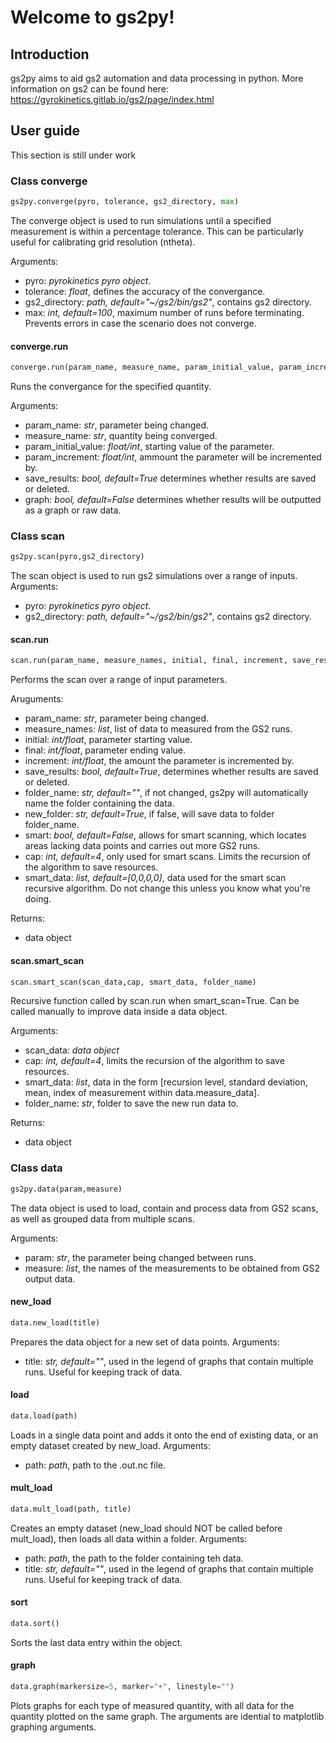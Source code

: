# Welcome to gs2py!
## Introduction
gs2py aims to aid gs2 automation and data processing in python.
More information on gs2 can be found here: https://gyrokinetics.gitlab.io/gs2/page/index.html
## User guide
This section is still under work
### Class converge
```python
gs2py.converge(pyro, tolerance, gs2_directory, max)
````
The converge object is used to run simulations until a specified measurement is within a percentage tolerance. This can be particularly useful for calibrating grid resolution (ntheta).

Arguments:
* pyro: *pyrokinetics pyro object*.
* tolerance: *float*, defines the accuracy of the convergance.
* gs2_directory: *path, default="~/gs2/bin/gs2"*, contains gs2 directory.
* max: *int, default=100*, maximum number of runs before terminating. Prevents errors in case the scenario does not converge.

#### converge.run
```python
converge.run(param_name, measure_name, param_initial_value, param_increment, save_results, graph)
````
Runs the convergance for the specified quantity.

Arguments:
* param_name: *str*, parameter being changed.
* measure_name: *str*, quantity being converged.
* param_initial_value: *float/int*, starting value of the parameter.
* param_increment: *float/int*, ammount the parameter will be incremented by.
* save_results: *bool, default=True* determines whether results are saved or deleted.
* graph: *bool, default=False* determines whether results will be outputted as a graph or raw data.
### Class scan
```python
gs2py.scan(pyro,gs2_directory)
````
The scan object is used to run gs2 simulations over a range of inputs.
Arguments:
* pyro: *pyrokinetics pyro object*.
* gs2_directory: *path, default="~/gs2/bin/gs2"*, contains gs2 directory.
#### scan.run
````python
scan.run(param_name, measure_names, initial, final, increment, save_results, folder_name, new_folder, smart, cap, smart_data)
````
Performs the scan over a range of input parameters.

Aruguments:
* param_name: *str*, parameter being changed.
* measure_names: *list*, list of data to measured from the GS2 runs.
* initial: *int/float*, parameter starting value.
* final: *int/float*, parameter ending value.
* increment: *int/float*, the amount the parameter is incremented by.
* save_results: *bool, default=True*, determines whether results are saved or deleted.
* folder_name: *str, default=""*, if not changed, gs2py will automatically name the folder containing the data.
* new_folder: *str, default=True*, if false, will save data to folder folder_name.
* smart: *bool, default=False*, allows for smart scanning, which locates areas lacking data points and carries out more GS2 runs.
* cap: *int, default=4*, only used for smart scans. Limits the recursion of the algorithm to save resources.
* smart_data: *list, default=[0,0,0,0]*, data used for the smart scan recursive algorithm. Do not change this unless you know what you're doing.

Returns:
* data object
#### scan.smart_scan
````python
scan.smart_scan(scan_data,cap, smart_data, folder_name)
````
Recursive function called by scan.run when smart_scan=True. Can be called manually to improve data inside a data object.

Arguments:
* scan_data: *data object*
* cap: *int, default=4*, limits the recursion of the algorithm to save resources.
* smart_data: *list*, data in the form [recursion level, standard deviation, mean, index of measurement within data.measure_data].
* folder_name: *str*, folder to save the new run data to.

Returns:
* data object

### Class data
````python
gs2py.data(param,measure)
````
The data object is used to load, contain and process data from GS2 scans, as well as grouped data from multiple scans.

Arguments:
* param: *str*, the parameter being changed between runs.
* measure: *list*, the names of the measurements to be obtained from GS2 output data.
#### new_load
````python
data.new_load(title)
````
Prepares the data object for a new set of data points. 
Arguments:
* title: *str, default=""*, used in the legend of graphs that contain multiple runs. Useful for keeping track of data.
#### load
````python
data.load(path)
````
Loads in a single data point and adds it onto the end of existing data, or an empty dataset created by new_load.
Arguments:
* path: *path*, path to the .out.nc file.
#### mult_load
````python
data.mult_load(path, title)
````
Creates an empty dataset (new_load should NOT be called before mult_load), then loads all data within a folder.
Arguments:
* path: *path*, the path to the folder containing teh data.
* title: *str, default=""*, used in the legend of graphs that contain multiple runs. Useful for keeping track of data.
#### sort
````python
data.sort()
````
Sorts the last data entry within the object.
#### graph
````python
data.graph(markersize=5, marker="+", linestyle="")
````
Plots graphs for each type of measured quantity, with all data for the quantity plotted on the same graph. The arguments are idential to matplotlib graphing arguments.
